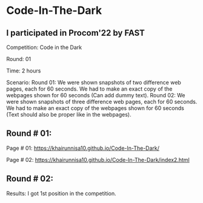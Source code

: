 # Code-In-The-Dark
I participated in Procom'22 by FAST
------------------------------------------------------------------------------
Competition: Code in the Dark

Round: 01

Time: 2 hours

Scenario: 
Round 01: We were shown snapshots of two difference web pages, each for 60 seconds. We had to make an exact copy of the webpages shown for 60 seconds (Can add dummy text).
Round 02: We were shown snapshots of three difference web pages, each for 60 seconds. We had to make an exact copy of the webpages shown for 60 seconds (Text should also be proper like in the webpages).

Round # 01:
-----------------------------------------------------------------------------
Page # 01: https://khairunnisa10.github.io/Code-In-The-Dark/

Page # 02: https://khairunnisa10.github.io/Code-In-The-Dark/index2.html

Round # 02:
-----------------------------------------------------------------------------


Results: I got 1st position in the competition.
